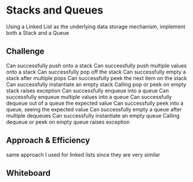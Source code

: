 # Stacks and Queues
Using a Linked List as the underlying data storage mechanism, implement both a Stack and a Queue

## Challenge
Can successfully push onto a stack
Can successfully push multiple values onto a stack
Can successfully pop off the stack
Can successfully empty a stack after multiple pops
Can successfully peek the next item on the stack
Can successfully instantiate an empty stack
Calling pop or peek on empty stack raises exception
Can successfully enqueue into a queue
Can successfully enqueue multiple values into a queue
Can successfully dequeue out of a queue the expected value
Can successfully peek into a queue, seeing the expected value
Can successfully empty a queue after multiple dequeues
Can successfully instantiate an empty queue
Calling dequeue or peek on empty queue raises exception

## Approach & Efficiency
same approach I used for linked lists since they are very similar

## Whiteboard
